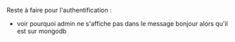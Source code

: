Reste à faire pour l'authentification : 
- voir pourquoi admin ne s'affiche pas dans le message bonjour alors qu'il est sur mongodb